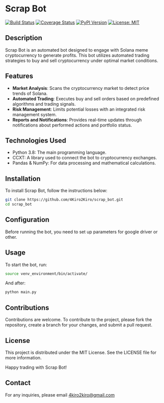 # Scrap Bot

[![Build Status](https://img.shields.io/travis/com/yourusername/scrap_bot/main.svg?style=flat-square)](https://travis-ci.com/4kiro2kiro/scrap_bot)
[![Coverage Status](https://img.shields.io/codecov/c/github/4kiro2kiro/scrap_bot.svg?style=flat-square)](https://codecov.io/gh/yourusername/scrap_bot)
[![PyPI Version](https://img.shields.io/pypi/v/scrap_bot.svg?style=flat-square)](https://pypi.org/project/scrap_bot/)
[![License: MIT](https://img.shields.io/badge/License-MIT-yellow.svg?style=flat-square)](https://opensource.org/licenses/MIT)

## Description
Scrap Bot is an automated bot designed to engage with Solana meme cryptocurrency to generate profits. This bot utilizes automated trading strategies to buy and sell cryptocurrency under optimal market conditions.

## Features
- **Market Analysis**: Scans the cryptocurrency market to detect price trends of Solana.
- **Automated Trading**: Executes buy and sell orders based on predefined algorithms and trading signals.
- **Risk Management**: Limits potential losses with an integrated risk management system.
- **Reports and Notifications**: Provides real-time updates through notifications about performed actions and portfolio status.

## Technologies Used
- Python 3.8: The main programming language.
- CCXT: A library used to connect the bot to cryptocurrency exchanges.
- Pandas & NumPy: For data processing and mathematical calculations.

## Installation
To install Scrap Bot, follow the instructions below:

```bash
git clone https://github.com/4Kiro2Kiro/scrap_bot.git
cd scrap_bot
```

## Configuration

Before running the bot, you need to set up parameters for google driver or other.

## Usage

To start the bot, run:

```bash
source venv_environment/bin/activate/
```

And after:

```bash
python main.py
```

## Contributions

Contributions are welcome. To contribute to the project, please fork the repository, create a branch for your changes, and submit a pull request.

## License

This project is distributed under the MIT License. See the LICENSE file for more information.

Happy trading with Scrap Bot!

## Contact

For any inquiries, please email 4kiro2kiro@gmail.com
